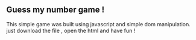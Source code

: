 <h2> Guess my number game ! </h2>

This simple game was built using javascript and simple dom manipulation.
just download the file , open the html and have fun ! 
